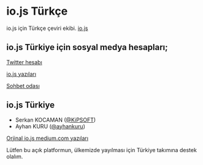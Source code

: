 # io.js Türkçe

io.js için Türkçe çeviri ekibi. [io.js](http://iojs.org)

## io.js Türkiye için sosyal medya hesapları;

[Twitter hesabı](https://twitter.com/iojs_tr)

[io.js yazıları](https://medium.com/@iojs_tr)

[Sohbet odası](https://gitter.im/iojs/iojs-tr)

## io.js Türkiye

- Serkan KOCAMAN ([@KiPSOFT](https://github.com/kipsoft))
- Ayhan KURU ([@ayhankuru](https://github.com/ayhankuru))


[Orjinal io.js medium.com yazıları](https://github.com/iojs/website/labels/evangelism)

Lütfen bu açık platformun, ülkemizde yayılması için Türkiye takımına destek olalım.
